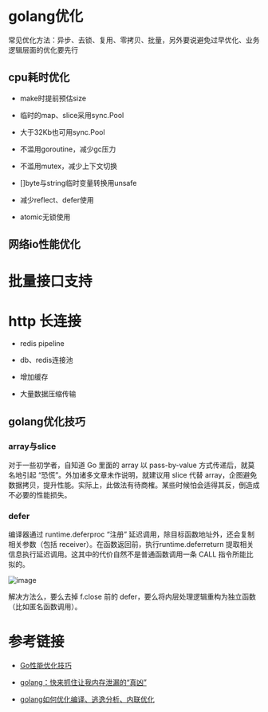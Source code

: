 # golang优化

常见优化方法：异步、去锁、复用、零拷贝、批量，另外要说避免过早优化、业务逻辑层面的优化要先行

## cpu耗时优化

* make时提前预估size

* 临时的map、slice采用sync.Pool

* 大于32Kb也可用sync.Pool

* 不滥用goroutine，减少gc压力

* 不滥用mutex，减少上下文切换

* []byte与string临时变量转换用unsafe

* 减少reflect、defer使用

* atomic无锁使用

## 网络io性能优化

# 批量接口支持

# http 长连接

* redis pipeline

* db、redis连接池

* 增加缓存

* 大量数据压缩传输

## golang优化技巧

### array与slice

对于一些初学者，自知道 Go 里面的 array 以 pass-by-value 方式传递后，就莫名地引起 “恐慌”。外加诸多文章未作说明，就建议用 slice 代替 array，企图避免数据拷贝，提升性能。实际上，此做法有待商榷。某些时候怕会适得其反，倒造成不必要的性能损失。

### defer

编译器通过 runtime.deferproc “注册” 延迟调用，除目标函数地址外，还会复制相关参数（包括 receiver）。在函数返回前，执行runtime.deferreturn 提取相关信息执行延迟调用。这其中的代价自然不是普通函数调用一条 CALL 指令所能比拟的。

![image](https://user-images.githubusercontent.com/17688273/201530043-eec035c6-9af1-4b0a-b832-af78c2d2aa97.png)

解决方法么，要么去掉 f.close 前的 defer，要么将内层处理逻辑重构为独立函数（比如匿名函数调用）。

# 参考链接

- [Go性能优化技巧](https://blog.csdn.net/zhonglinzhang/article/details/71107168?share_token=7c9f28b2-f504-4bf2-a52b-6f034b02a4f9)

- [golang：快来抓住让我内存泄漏的“真凶”](https://mp.weixin.qq.com/s/FyHEiaa-UfyLStMKl2VFGA)

- [golang如何优化编译、逃逸分析、内联优化](https://mp.weixin.qq.com/s/tddRxcbzC1mB08C62br38Q)
